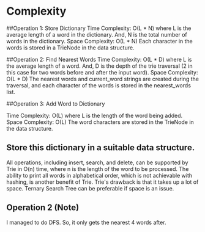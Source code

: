 # Complexity
##Operation 1: Store Dictionary
Time Complexity: O(L * N) where L is the average length of a word in the dictionary. And, N is the total number of words in the dictionary.
Space Complexity: O(L * N)
Each character in the words is stored in a TrieNode in the data structure.

##Operation 2: Find Nearest Words
Time Complexity: O(L * D) where L is the average length of a word. And, D is the depth of the trie traversal (2 in this case for two words before and after the input word).
Space Complexity: O(L * D)
The nearest words and current_word strings are created during the traversal, and each character of the words is stored in the nearest_words list.

##Operation 3: Add Word to Dictionary

Time Complexity: O(L) where L is the length of the word being added.
Space Complexity: O(L)
The word characters are stored in the TrieNode in the data structure.

## Store this dictionary in a suitable data structure.
All operations, including insert, search, and delete, can be supported by Trie in O(n) time, where n is the length of the word to be processed. The ability to print all words in alphabetical order, which is not achievable with hashing, is another benefit of Trie. Trie's drawback is that it takes up a lot of space. Ternary Search Tree can be preferable if space is an issue.

## Operation 2 (Note)
I managed to do DFS. So, it only gets the nearest 4 words after. 
